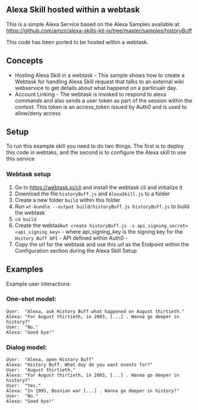 
## Alexa Skill hosted within a webtask

This is a simple Alexa Service based on the Alexa Samples available at https://github.com/amzn/alexa-skills-kit-js/tree/master/samples/historyBuff

This code has been ported to be hosted within a webtask. 

## Concepts
- Hosting Alexa Skill in a webtask - This sample shows how to create a Webtask for handling Alexa Skill request that talks to an external wiki webservice to get details about what happend on a particualr day.
- Account Linking - The webtask is invoked to respond to alexa commands and also sends a user token as part of the session within the context. This token is an access_token issued by Auth0 and is used to allow/deny access

## Setup
To run this example skill you need to do two things. The first is to deploy this code in webtaks, and the second is to configure the Alexa skill to use this service

### Webtask setup
1. Go to https://webtask.io/cli and install the webtask cli and initialize it 
2. Download the file `historyBuff.js` and `AlexaSkill.js` to a folder
3. Create a new folder `build` within this folder
4. Run `wt-bundle --output build/historyBuff.js historyBuff.js` to build the webtask
5. `cd build`
6. Create the webtask`wt create historyBuff.js -s api_signing_secret=<api_signing_key>` - where api_signing_key is the signing key for the `History Buff API` - API defined within Auth0 - 
7. Copy the url for the webtask and use this url as the Endpoint within the Configuration section during the Alexa Skill Setup

## Examples
Example user interactions:

### One-shot model:
    User:  "Alexa, ask History Buff what happened on August thirtieth."
    Alexa: "For August thirtieth, in 2003, [...] . Wanna go deeper in history?"
    User:  "No."
    Alexa: "Good bye!"

### Dialog model:
    User:  "Alexa, open History Buff"
    Alexa: "History Buff. What day do you want events for?"
    User:  "August thirtieth."
    Alexa: "For August thirtieth, in 2003, [...] . Wanna go deeper in history?"
    User:  "Yes."
    Alexa: "In 1995, Bosnian war [...] . Wanna go deeper in history?"
    User:  "No."
    Alexa: "Good bye!"
